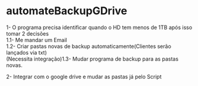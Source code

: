 # automateBackupGDrive


1- O programa precisa identificar quando o HD tem menos de 1TB após isso tomar 2 decisões<br>
  1.1- Me mandar um Email<br>
  1.2- Criar pastas novas de backup automaticamente(Clientes serão lançados via txt)<br>
  (Necessita integração)1.3- Mudar programa de backup para as pastas novas.<br>

2- Integrar com o google drive e mudar as pastas já pelo Script<br>
